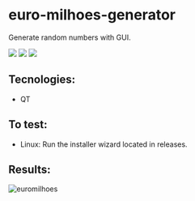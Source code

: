 # euro-milhoes-generator

Generate random numbers with GUI.

![](https://img.shields.io/github/languages/count/ivan-pinto/euro-milhoes-generator)
![](https://img.shields.io/github/repo-size/ivan-pinto/euro-milhoes-generator)
![](https://img.shields.io/github/license/ivan-pinto/euro-milhoes-generator)

## Tecnologies:

- QT

## To test:

- Linux: Run the installer wizard located in releases.

## Results:

![euromilhoes](https://user-images.githubusercontent.com/63113730/130488854-c56e1135-143c-416b-9c85-c553bf2e0454.png)

